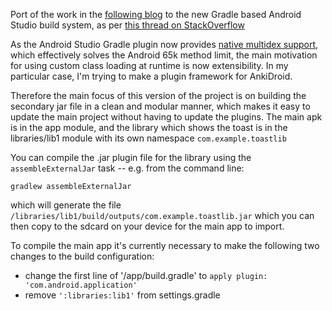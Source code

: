 Port of the work in the [following blog](http://android-developers.blogspot.jp/2011/07/custom-class-loading-in-dalvik.html) 
to the new Gradle based Android Studio build system, as per [this thread on StackOverflow](http://stackoverflow.com/questions/18174022/custom-class-loading-in-dalvik-with-gradle-android-new-build-system/27241083#27241083)

As the Android Studio Gradle plugin now provides [native multidex support](https://developer.android.com/tools/building/multidex.html),
which effectively solves the Android 65k method limit, the main motivation for using custom class loading at runtime is now 
extensibility. In my particular case, I'm trying to make a plugin framework for AnkiDroid.

Therefore the main focus of this version of the project is on building the secondary jar file in a clean and modular manner,
which makes it easy to update the main project without having to update the plugins. The main apk is in the app module, and the library which shows the toast is in the libraries/lib1 module with its own namespace `com.example.toastlib`

You can compile the .jar plugin file for the library using the `assembleExternalJar` task -- e.g. from the command line:

`gradlew assembleExternalJar`

which will generate the file `/libraries/lib1/build/outputs/com.example.toastlib.jar` which you can then copy to the sdcard on your device for the main app to import. 

To compile the main app it's currently necessary to make the following two changes to the build configuration:

 * change the first line of '/app/build.gradle' to `apply plugin: 'com.android.application'`
 * remove `':libraries:lib1'` from settings.gradle
